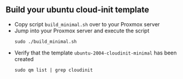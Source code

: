 ## Build your ubuntu cloud-init template
* Copy script `build_minimal.sh` over to your Proxmox server
* Jump into your Proxmox server and execute the script
    ```
    sudo ./build_minimal.sh
    ```
* Verify that the template `ubuntu-2004-cloudinit-minimal` has been created
    ```
    sudo qm list | grep cloudinit
    ```